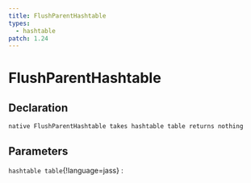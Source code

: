 ```yaml
---
title: FlushParentHashtable
types:
  - hashtable
patch: 1.24
---
```


# FlushParentHashtable

## Declaration

```jass
native FlushParentHashtable takes hashtable table returns nothing
```

## Parameters
`hashtable table`{!language=jass}
: 
